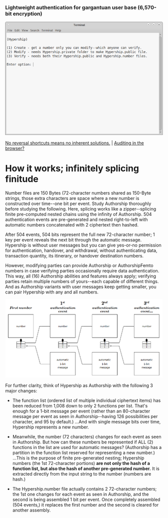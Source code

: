 <!---
Hyperspeed Authorship variant using 1.2kB
disposable public files for user authentication.
-->



### Lightweight authentication for gargantuan user base (6,570-bit encryption)

<p align="center">
  <img src="https://github.com/compromise-evident/Hypership/blob/main/Other/Terminal.png">
</p>

[No reversal shortcuts means no inherent solutions.](https://github.com/compromise-evident/Hypership/blob/main/Other/Perfect%20secrecy%20and%20P!%3DNP%20proof.pdf) | [Auditing in the browser?](https://coliru.stacked-crooked.com/a/095466ff5fac5063)

# How it works; infinitely splicing finitude

Number files are 150 Bytes (72-character numbers shared as 150-Byte strings, those extra characters are space where a new number is constructed over time--one bit per event. Study Authorship thoroughly before studying the following. Here, splicing works like a zipper--splicing finite pre-computed nested chains using the infinity of Authorship. 504 authentication events are pre-generated and nested right-to-left with automatic numbers concatenated with 2 ciphertext then hashed. <br/>

After 504 events, 504 bits represent the full new 72-character number; 1 key per event reveals the next bit through the automatic message. Hypership is without user messages but you can give yes-or-no permission for authentication, handover, and withdrawal, without authenticating data, transaction quantity, its itinerary, or handover destination numbers. <br/>

However, modifying parties can provide Authorship or AuthorshipFemto numbers in case verifying parties occasionally require data authentication. This way, all (16) Authorship abilities and features always apply; verifying parties retain multiple numbers of yours--each capable of different things. And as Authorship variants with user messages keep getting smaller, you can pair Hypership with any and all numbers.

<p align="center">
  <img src="https://github.com/compromise-evident/Hypership/blob/main/Other/Main%20documentation%20image.png">
</p>

For further clarity, think of Hypership as Authorship with the following 3 major changes:
* The function list (ordered list of multiple individual ciphertext items) has been reduced from 1,008 down to only 2 functions per list. That's enough for a 1-bit message per event (rather than an 80-character message per event as seen in Authorship--having 126 possibilities per character, and 95 by default.) ...And with single message bits over time, Hypership represents a new number. <br/>

* Meanwhile, the number (72 characters) changes for each event as seen in Authorship. But how can these numbers be represented if ALL (2) functions in the list are used for automatic messages? (Authorship has a partition in the function list reserved for representing a new number.) ...This is the purpose of finite pre-generated nesting; Hypership numbers (the 1st 72-character portions) **are not only the hash of a function list, but also the hash of another pre-generated number.** It is extracted directly from the input string to the number (numbers are hash.) <br/>

* The Hypership.number file actually contains 2 72-character numbers; the 1st one changes for each event as seen in Authorship, and the second is being assembled 1 bit per event. Once completely assembled (504 events,) it replaces the first number and the second is cleared for another assembly.
